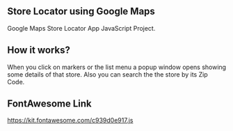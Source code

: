 ## Store Locator using Google Maps

Google Maps Store Locator App JavaScript Project.

## How it works?

When you click on markers or the list menu a popup window opens showing some details of that store. Also you can search the the store by its Zip Code.

## FontAwesome Link

https://kit.fontawesome.com/c939d0e917.js

